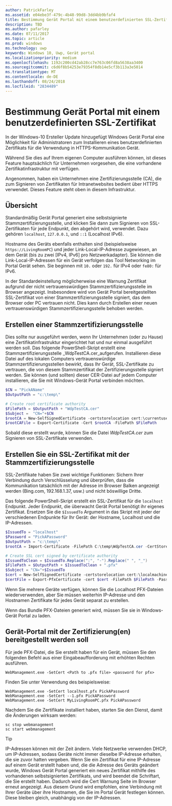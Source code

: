 ```yaml
---
author: PatrickFarley
ms.assetid: e04ebe3f-479c-4b48-99d8-3dd4bb9bfaf4
title: Bestimmung Gerät Portal mit einem benutzerdefinierten SSL-Zertifikat
description: TBD
ms.author: pafarley
ms.date: 07/11/2017
ms.topic: article
ms.prod: windows
ms.technology: uwp
keywords: Windows 10, Uwp, Gerät portal
ms.localizationpriority: medium
ms.openlocfilehash: 1192c200cd42ab28cc7e763c06fd8a5638aa3400
ms.sourcegitcommit: c6d6f8b54253e79354f8db14e5cf3b113a3e5014
ms.translationtype: MT
ms.contentlocale: de-DE
ms.lasthandoff: 08/24/2018
ms.locfileid: "2834489"
---
```

# <a name="provision-device-portal-with-a-custom-ssl-certificate"></a>Bestimmung Gerät Portal mit einem benutzerdefinierten SSL-Zertifikat
In der Windows-10 Ersteller Update hinzugefügt Windows Gerät Portal eine Möglichkeit für Administratoren zum Installieren eines benutzerdefinierten Zertifikats für die Verwendung in HTTPS-Kommunikation Gerät. 

Während Sie dies auf Ihrem eigenen Computer ausführen können, ist dieses Feature hauptsächlich für Unternehmen vorgesehen, die eine vorhandene Zertifikatinfrastruktur mit verfügen.  

Angenommen, haben ein Unternehmen eine Zertifizierungsstelle (CA), die zum Signieren von Zertifikaten für Intranetwebsites bedient über HTTPS verwendet. Dieses Feature steht oben in diesem Infrastruktur. 

## <a name="overview"></a>Übersicht
Standardmäßig Gerät Portal generiert eine selbstsignierte Stammzertifizierungsstelle, und klicken Sie dann zum Signieren von SSL-Zertifikaten für jede Endpunkt, den abgehört wird, verwendet. Dazu gehören `localhost`, `127.0.0.1`, und `::1` (Localhost IPv6).

Hostname des Geräts ebenfalls enthalten sind (beispielsweise `https://LivingRoomPC`) und jeder Link-Local-IP-Adresse zugewiesen, an dem Gerät (bis zu zwei [IPv4, IPv6] pro Netzwerkadapter). Sie können die Link-Local-IP-Adressen für ein Gerät verfolgen das Tool Networking im Portal Gerät sehen. Sie beginnen mit `10.` oder `192.` für IPv4 oder `fe80:` für IPv6. 

In der Standardeinstellung möglicherweise eine Warnung Zertifikat aufgrund der nicht vertrauenswürdigen Stammzertifizierungsstelle im Browser angezeigt. Insbesondere wird von Gerät Portal bereitgestellten SSL-Zertifikat von einer Stammzertifizierungsstelle signiert, das dem Browser oder PC vertrauen nicht. Dies kann durch Erstellen einer neuen vertrauenswürdigen Stammzertifizierungsstelle behoben werden.

## <a name="create-a-root-ca"></a>Erstellen einer Stammzertifizierungsstelle

Dies sollte nur ausgeführt werden, wenn Ihr Unternehmen (oder zu Hause) eine Zertifikatinfrastruktur eingerichtet hat und nur einmal ausgeführt werden soll. Das folgende PowerShell-Skript erstellt eine Stammzertifizierungsstelle _WdpTestCA.cer_aufgerufen. Installieren diese Datei auf des lokalen Computers vertrauenswürdige Stammzertifizierungsstellen bewirkt, dass Ihr Gerät, SSL-Zertifikate zu vertrauen, die von diesem Stammzertifikat der Zertifizierungsstelle signiert werden. Sie können (und sollten) dieser CER-Datei auf jedem Computer installieren, die Sie mit Windows-Gerät Portal verbinden möchten.  

```PowerShell
$CN = "PickAName"
$OutputPath = "c:\temp\"

# Create root certificate authority
$FilePath = $OutputPath + "WdpTestCA.cer"
$Subject =  "CN="+$CN
$rootCA = New-SelfSignedCertificate -certstorelocation cert:\currentuser\my -Subject $Subject -HashAlgorithm "SHA512" -KeyUsage CertSign,CRLSign
$rootCAFile = Export-Certificate -Cert $rootCA -FilePath $FilePath
```

Sobald diese erstellt wurde, können Sie die Datei _WdpTestCA.cer_ zum Signieren von SSL-Zertifikate verwenden. 

## <a name="create-an-ssl-certificate-with-the-root-ca"></a>Erstellen Sie ein SSL-Zertifikat mit der Stammzertifizierungsstelle

SSL-Zertifikate haben Sie zwei wichtige Funktionen: Sichern Ihrer Verbindung durch Verschlüsselung und überprüfen, dass die Kommunikation tatsächlich mit der Adresse im Browser Balken angezeigt werden (Bing.com, 192.168.1.37, usw.) und nicht böswillige Dritte.

Das folgende PowerShell-Skript erstellt ein SSL-Zertifikat für die `localhost` Endpunkt. Jeder Endpunkt, die überwacht Gerät Portal benötigt ihr eigenes Zertifikat. Ersetzen Sie die `$IssuedTo` Argument in das Skript mit jeder der verschiedenen Endpunkte für Ihr Gerät: der Hostname, Localhost und die IP-Adressen.

```PowerShell
$IssuedTo = "localhost"
$Password = "PickAPassword"
$OutputPath = "c:\temp\"
$rootCA = Import-Certificate -FilePath C:\temp\WdpTestCA.cer -CertStoreLocation Cert:\CurrentUser\My\

# Create SSL cert signed by certificate authority
$IssuedToClean = $IssuedTo.Replace(":", "-").Replace(" ", "_")
$FilePath = $OutputPath + $IssuedToClean + ".pfx"
$Subject = "CN="+$IssuedTo
$cert = New-SelfSignedCertificate -certstorelocation cert:\localmachine\my -Subject $Subject -DnsName $IssuedTo -Signer $rootCA -HashAlgorithm "SHA512"
$certFile = Export-PfxCertificate -cert $cert -FilePath $FilePath -Password (ConvertTo-SecureString -String $Password -Force -AsPlainText)
```

Wenn Sie mehrere Geräte verfügen, können Sie die Localhost PFX-Dateien wiederverwenden, aber Sie müssen weiterhin IP-Adresse und den Hostnamen Zertifikate für jedes Gerät separat zu erstellen.

Wenn das Bundle PFX-Dateien generiert wird, müssen Sie sie in Windows-Gerät Portal zu laden. 

## <a name="provision-device-portal-with-the-certifications"></a>Gerät-Portal mit der Zertifizierung(en) bereitgestellt werden soll

Für jede PFX-Datei, die Sie erstellt haben für ein Gerät, müssen Sie den folgenden Befehl aus einer Eingabeaufforderung mit erhöhten Rechten ausführen.

```
WebManagement.exe -SetCert <Path to .pfx file> <password for pfx> 
```

Finden Sie unter Verwendung des beispielsweise:
```
WebManagement.exe -SetCert localhost.pfx PickAPassword
WebManagement.exe -SetCert --1.pfx PickAPassword
WebManagement.exe -SetCert MyLivingRoomPC.pfx PickAPassword
```

Nachdem Sie die Zertifikate installiert haben, starten Sie den Dienst, damit die Änderungen wirksam werden:

```
sc stop webmanagement
sc start webmanagement
```

> [!TIP]
> IP-Adressen können mit der Zeit ändern.
Viele Netzwerke verwenden DHCP, um IP-Adressen, sodass Geräte nicht immer dieselbe IP-Adresse erhalten, die sie zuvor hatten vergeben. Wenn Sie ein Zertifikat für eine IP-Adresse auf einem Gerät erstellt haben und, die die Adresse des Geräts geändert wurde, Windows Gerät Portal generiert ein neues Zertifikat mithilfe des vorhandenen selbstsignierten Zertifikats, und wird beendet die Schriftart, die Sie erstellt haben. Dadurch wird die Cert Warnung Seite im Browser erneut angezeigt. Aus diesem Grund wird empfohlen, eine Verbindung mit Ihrer Geräte über ihre Hostnamen, die Sie im Portal Gerät festlegen können. Diese bleiben gleich, unabhängig von der IP-Adressen.
